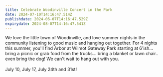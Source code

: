 ```yaml
---
title: Celebrate Woodinville Concert in the Park
date: 2024-07-10T14:16:47.514Z
publishdate: 2024-06-07T14:16:47.529Z
expirydate: 2024-08-07T14:16:47.541Z
---
```

W﻿e love the little town of Woodinville, and love summer nights in the community listening to good music and hanging out together. For 4 nights this summer, you'll find Arbor at Wilmot Gateway Park starting at 6'ish... bring a picnic or grab food from the trucks... bring a blanket or lawn chair.. even bring the dog! We can't wait to hang out with you.\
\
J﻿uly 10, July 17, July 24th and 31st!